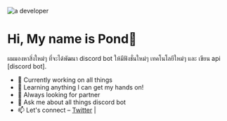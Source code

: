 ![a developer](https://sv1.picz.in.th/images/2023/02/28/eNG9NR.png)

# Hi, My name is Pond👋

ผมมองหาสิ่งใหม่ๆ ที่จะได้พัฒนา discord bot ให้มีฟังชั่นใหม่ๆ เทคโนโลยีใหม่ๆ และ เขียน api [discord bot].

- 🔭 Currently working on all things 
- 🌱 Learning anything I can get my hands on!
- 👯 Always looking for partner
- 💬 Ask me about all things discord bot
- 📫 Let's connect – [Twitter](https://twitter.com/pondsan1412) | 

